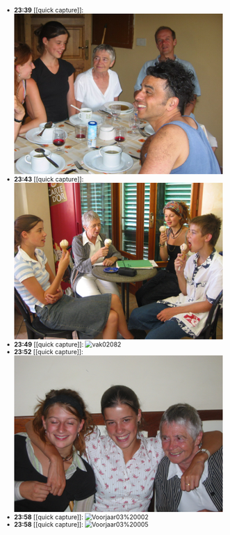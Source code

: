 - **23:39** [[quick capture]]: ![vak02071](../assets/vak02071.jpg)
- **23:43** [[quick capture]]: ![vak02083](../assets/vak02083.jpg)
- **23:49** [[quick capture]]: ![vak02082](../assets/vak02082.jpg)
- **23:52** [[quick capture]]: ![101-0147_IMG](../assets/101-0147_IMG.JPG)
- **23:58** [[quick capture]]: ![Voorjaar03%20002](../assets/Voorjaar03%20002.jpg)
- **23:58** [[quick capture]]: ![Voorjaar03%20005](../assets/Voorjaar03%20005.jpg)